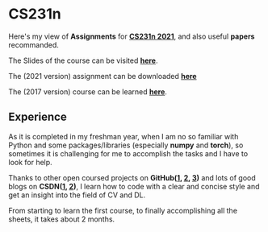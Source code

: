# CS231n
Here's my view of **Assignments** for **[CS231n 2021](http://cs231n.stanford.edu/)**, and also useful **papers** recommanded. 

The Slides of the course can be visited **[here](http://cs231n.stanford.edu/slides/)**.

The (2021 version) assignment can be downloaded **[here](https://cs231n.github.io/)**

The (2017 version) course can be learned **[here](https://www.bilibili.com/video/BV1nJ411z7fe)**.

## Experience
As it is completed in my freshman year, when I am no so familiar with Python and some packages/libraries (especially **numpy** and **torch**), so sometimes it is challenging for me to accomplish the tasks and I have to look for help. 

Thanks to other open coursed projects on **GitHub([1](https://github.com/Divsigma/2020-cs213n/tree/master/cs231n), [2](https://github.com/zhuole1025/cs231n), [3](https://github.com/bingcheng1998/CS231n-2020-spring-assignment-solution))** and lots of good blogs on **CSDN([1](https://blog.csdn.net/qq_45978858/article/details/119355906), [2](https://blog.csdn.net/qq_45978858/article/details/119384825))**, I learn how to code with a clear and concise style and get an insight into the field of CV and DL. 

From starting to learn the first course, to finally accomplishing all the sheets, it takes about 2 months. 
